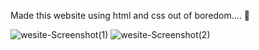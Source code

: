 Made this website using html and css out of boredom.... 🙂



![wesite-Screenshot(1)](https://github.com/user-attachments/assets/1743c4dd-f672-4725-a97b-7485d55c93bd)
![wesite-Screenshot(2)](https://github.com/user-attachments/assets/a772f079-7f04-4b12-8011-5989c838954b)
